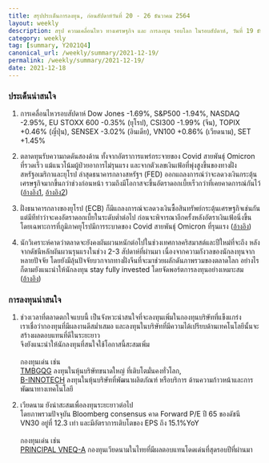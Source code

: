 ```yaml
---
title: สรุปประเด็นการลงทุน, ก่อนสัปดาห์วันที่ 20 - 26 ธันวาคม 2564
layout: weekly
description: สรุป ความเคลื่อนไหว ทางเศรษฐกิจ และ การลงทุน รอบโลก ในรอบสัปดาห์, วันที่ 19 ธันวาคม 2564
category: weekly
tag: [summary, Y2021Q4]
canonical_url: /weekly/summary/2021-12-19/
permalink: /weekly/summary/2021-12-19/
date: 2021-12-18
---
```


### ประเด็นน่าสนใจ

1. การเคลื่อนไหวรอบสัปดาห์ Dow Jones -1.69%, S&P500 -1.94%, NASDAQ -2.95%, EU STOXX 600 -0.35% (ยุโรป), CSI300 -1.99% (จีน), TOPIX +0.46% (ญี่ปุ่น), SENSEX -3.02% (อินเดีย), VN100 +0.86% (เวียดนาม), SET +1.45%

2. ตลาดทุนรับความกดดันสองด้าน ทั้งจากอัตราการแพร่กระจายของ Covid สายพันธุ์ Omicron  ที่รวดเร็ว แม้แนวโน้มผู้ป่วยอาการไม่รุนแรง และจากตัวเลขเงินเฟ้อที่พุ่งสูงขึ้นของทางฝั่งสหรัฐอเมริกาและยุโรป ล่าสุดธนาคารกลางสหรัฐฯ (FED) ออกแถลงการณ์ว่าจะลดวงเงินกระตุ้นเศรษฐกิจมากขึ้นกว่าช่วงก่อนหน้า รวมถึงมีโอกาสจะขึ้นอัตราดอกเบี้ยเร็วกว่าที่เคยคาดการณ์กันไว้
([อ้างอิง1](https://www.cnbc.com/2021/12/18/omicron-cases-doubling-in-1point5-to-3-days-in-areas-with-local-spreadwho.html), 
[อ้างอิง2](https://www.cnbc.com/2021/12/15/fed-will-aggressively-dial-back-its-monthly-bond-buying-sees-three-rate-hikes-next-year.html)) 

3. ฝั่งธนาคารกลางของยุโรป (ECB) ก็มีแถลงการณ์จะลดวงเงินซื้อสินทรัพย์กระตุ้นเศรษฐกิจเช่นกัน แต่มีทีท่าว่าจะคงอัตราดอกเบี้ยในระดับต่ำต่อไป ก่อนจะพิจารณาอีกครั้งหลังอัตราเงินเฟ้อนิ่งขึ้น โดยเฉพาะการที่ภูมิภาคยุโรปมีการระบาดของ Covid สายพันธุ์ Omicron ที่รุนแรง
([อ้างอิง](https://www.cnbc.com/2021/12/16/european-central-bank-leaves-interest-rates-unchanged-cuts-bond-buying-further.html)) 

4. นักวิเคราะห์คาดว่าตลาดจะยังคงผันผวนหนักต่อไปในช่วงเทศกาลคริสมาสต์และปีใหม่ที่จะถึง หลังจากดัชนีหลักผันผวนรุนแรงในช่วง 2-3 สัปดาห์ที่ผ่านมา เนื่องจากความกังวลของนักลงทุนจากหลายปัจจัย โดยยังมีลุ้นปัจจัยบวกจากทางฝั่งจีนที่จะมาช่วยผลักดันภาพรวมของตลาดโลก อย่างไรก็ตามยังแนะนำให้นักลงทุน stay fully invested โดยจัดพอร์ตการลงทุนอย่างเหมาะสม
([อ้างอิง](https://www.cnbc.com/2021/12/17/market-turbulence-may-be-a-theme-in-the-holiday-week-as-investors-fret-over-omicron-the-fed.html)) 



### การลงทุนน่าสนใจ

1. ช่วงเวลาที่ตลาดตกใจแบบนี้ เป็นจังหวะน่าสนใจที่จะลงทุนเพิ่มในกองทุนบริษัทที่แข็งแกร่ง  
เราเชื่อว่ากองทุนที่มีผลงานดีสม่ำเสมอ และลงทุนในบริษัทที่มีความได้เปรียบด้านเทคโนโลยีนั้นจะสร้างผลตอบแทนที่ดีในระยะยาว   
จึงยังแนะนำให้นักลงทุนที่สนใจใช้โอกาสนี้สะสมเพิ่ม <br><br>
กองทุนเด่น เช่น  
[TMBGQG](https://www.finnomena.com/fund/TMBGQG) ลงทุนในหุ้นบริษัทขนาดใหญ่ ที่เติบโตมั่นคงทั่วโลก,  
[B-INNOTECH](https://www.finnomena.com/fund/B-INNOTECH) ลงทุนในหุ้นบริษัทที่พัฒนาผลิตภัณฑ์ หรือบริการ ด้านความก้าวหน้าและการพัฒนาทางเทคโนโลยี  

2. เวียดนาม ยังน่าสะสมเพื่อลงทุนระยะยาวต่อไป  
โดยภาพรวมปัจจุบัน Bloomberg consensus คาด Forward P/E ปี 65 ของดัชนี VN30 อยู่ที่ 12.3 เท่า และมีอัตราการเติบโตของ EPS ถึง 15.1%YoY <br><br>
กองทุนเด่น เช่น  
[PRINCIPAL VNEQ-A](https://www.finnomena.com/fund/PRINCIPAL%20VNEQ-A) กองทุนเวียดนามในไทยที่มีผลตอบแทนโดดเด่นที่สุดรอบปีที่ผ่านมา